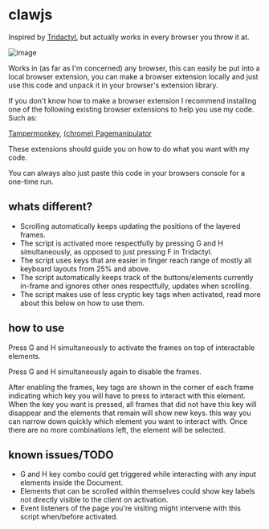 <h1>clawjs</h1>

Inspired by [Tridactyl](https://github.com/tridactyl/tridactyl/), but actually works in every browser you throw it at.

![image](https://github.com/Nuboctane/clawjs/assets/72999487/1250d71e-c176-4a8b-b76d-515f95b7801a)

Works in (as far as I'm concerned) any browser, this can easily be put into a local browser extension,
you can make a browser extension locally and just use this code and unpack it in your browser's extension library.

If you don't know how to make a browser extension I recommend installing one of the following existing browser extensions to help you use my code.
Such as:

[Tampermonkey](https://www.tampermonkey.net/),
[(chrome) Pagemanipulator](https://chromewebstore.google.com/detail/page-manipulator/mdhellggnoabbnnchkeniomkpghbekko?hl=en/)

These extensions should guide you on how to do what you want with my code.

You can always also just paste this code in your browsers console for a one-time run.

<h2>whats different?</h2>

- Scrolling automatically keeps updating the positions of the layered frames.
- The script is activated more respectfully by pressing G and H simultaneously, as opposed to just pressing F in Tridactyl.
- The script uses keys that are easier in finger reach range of mostly all keyboard layouts from 25% and above.
- The script automatically keeps track of the buttons/elements currently in-frame and ignores other ones respectfully, updates when scrolling.
- The script makes use of less cryptic key tags when activated, read more about this below on how to use them.
  
<h2>how to use</h2>
Press G and H simultaneously to activate the frames on top of interactable elements.

Press G and H simultaneously again to disable the frames.

After enabling the frames, key tags are shown in the corner of each frame indicating which key you will have to press to interact with this element.
When the key you want is pressed, all frames that did not have this key will disappear and the elements that remain will show new keys.
this way you can narrow down quickly which element you want to interact with. Once there are no more combinations left, the element will be selected.

<h2>known issues/TODO</h2>

- G and H key combo could get triggered while interacting with any input elements inside the Document.
- Elements that can be scrolled within themselves could show key labels not directly visible to the client on activation.
- Event listeners of the page you're visiting might intervene with this script when/before activated.

